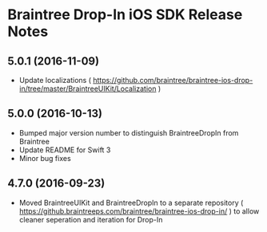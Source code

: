 # Braintree Drop-In iOS SDK Release Notes

## 5.0.1 (2016-11-09)

* Update localizations ( https://github.com/braintree/braintree-ios-drop-in/tree/master/BraintreeUIKit/Localization )

## 5.0.0 (2016-10-13)

* Bumped major version number to distinguish BraintreeDropIn from Braintree
* Update README for Swift 3
* Minor bug fixes

## 4.7.0 (2016-09-23)

* Moved BraintreeUIKit and BraintreeDropIn to a separate repository
  ( https://github.braintreeps.com/braintree/braintree-ios-drop-in/ )
  to allow cleaner seperation and iteration for Drop-In

